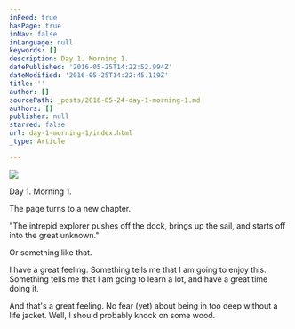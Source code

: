 ```yaml
---
inFeed: true
hasPage: true
inNav: false
inLanguage: null
keywords: []
description: Day 1. Morning 1.
datePublished: '2016-05-25T14:22:52.994Z'
dateModified: '2016-05-25T14:22:45.119Z'
title: ''
author: []
sourcePath: _posts/2016-05-24-day-1-morning-1.md
authors: []
publisher: null
starred: false
url: day-1-morning-1/index.html
_type: Article

---
```

![](https://the-grid-user-content.s3-us-west-2.amazonaws.com/c315eb7e-774e-4f79-97eb-26e60104fcfc.jpg)

Day 1\. Morning 1\.

The page turns to a new chapter. 

"The intrepid explorer pushes off the dock, brings up the sail, and starts off into the great unknown."

Or something like that.

I have a great feeling. Something tells me that I am going to enjoy this. Something tells me that I am going to learn a lot, and have a great time doing it. 

And that's a great feeling. No fear (yet) about being in too deep without a life jacket. Well, I should probably knock on some wood.